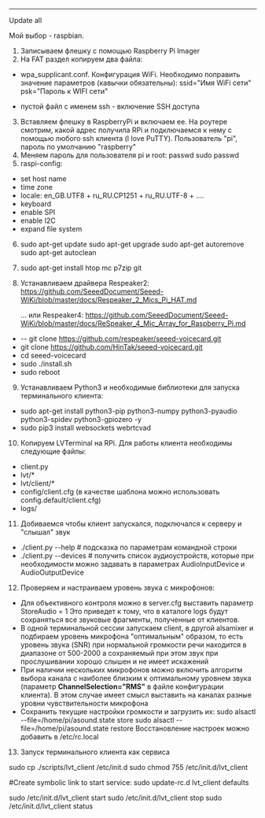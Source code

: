 ***
Update all

Мой выбор - raspbian.
1. Записываем флешку с помощью Raspberry Pi Imager
2. На FAT раздел копируем два файла:
  * wpa_supplicant.conf. Конфигурация WiFi.
    Необходимо поправить значение параметров (кавычки обязательны):
    ssid="Имя WiFi сети"
    psk="Пароль к WIFI сети"

  * пустой файл с именем ssh - включение SSH доступа
3. Вставляем флешку в RaspberryPi и включаем ее. На роутере смотрим, какой адрес получила RPi 
   и подключаемся к нему с помощью любого ssh клиента (I love PuTTY). 
   Пользователь "pi", пароль по умолчанию "raspberry"
4. Меняем пароль для пользователя pi и root:
   passwd
   sudo passwd
5. raspi-config:
 * set host name
 * time zone
 * locale: en_GB.UTF8 + ru_RU.CP1251 + ru_RU.UTF-8 + ....
 * keyboard
 * enable SPI
 * enable I2C
 * expand file system
6. sudo apt-get update
   sudo apt-get upgrade
   sudo apt-get autoremove
   sudo apt-get autoclean

7. sudo apt-get install htop mc p7zip git


8. Устанавливаем драйвера Respeaker2: 
   https://github.com/SeeedDocument/Seeed-WiKi/blob/master/docs/Respeaker_2_Mics_Pi_HAT.md

   ... или Respeaker4:
   https://github.com/SeeedDocument/Seeed-WiKi/blob/master/docs/ReSpeaker_4_Mic_Array_for_Raspberry_Pi.md

 * -- git clone https://github.com/respeaker/seeed-voicecard.git
 * git clone https://github.com/HinTak/seeed-voicecard.git
 * cd seeed-voicecard
 * sudo ./install.sh 
 * sudo reboot
  
9. Устанавливаем Python3 и необходимые библиотеки для запуска терминального клиента:

 * sudo apt-get install python3-pip python3-numpy python3-pyaudio python3-spidev python3-gpiozero -y
 * sudo pip3 install websockets webrtcvad

10. Копируем LVTerminal на RPi. Для работы клиента необходимы следующие файлы:
 * client.py
 * lvt/*
 * lvt/client/*
 * config/client.cfg  (в качестве шаблона можно использовать config.default/client.cfg)
 * logs/

11. Добиваемся чтобы клиент запускался, подключался к серверу и "слышал" звук
 * ./client.py --help    # подсказка по параметрам командной строки
 * ./client.py --devices # получить список аудиоустройств, которые при необходимости можно задавать 
   в параметрах AudioInputDevice и AudioOutputDevice

12. Проверяем и настраиваем уровень звука с микрофонов:
 * Для объективного контроля можно в server.cfg выставить параметр StoreAudio = 1
   Это приведет к тому, что в каталоге logs будут сохраняться все звуковые фрагменты, полученные от клиентов.
 * В одной терминальной сессии запускаем client, в другой alsamixer и подбираем уровень микрофона "оптимальным" образом,
   то есть уровень звука (SNR) при нормальной громкости речи находится в диапазоне от 500-2000 а сохраняемый 
   при этом звук при прослушивании хорошо слышен и не имеет искажений
 * При наличии нескольких микрофонов можно включить алгоритм выбора канала с наиболее близким к оптимальному
   уровнем звука (параметр **ChannelSelection="RMS"** в файле конфигурации клиента).
   В этом случае имеет смысл выставить на каналах разные уровни чувствительности микрофона
 * Сохранить текущие настройки громкости и загрузить их:
   sudo alsactl --file=/home/pi/asound.state store
   sudo alsactl --file=/home/pi/asound.state restore
   Восстановление настроек можно добавить в /etc/rc.local

13. Запуск терминального клиента как сервиса

sudo cp ./scripts/lvt_client /etc/init.d
sudo chmod 755 /etc/init.d/lvt_client

#Create symbolic link to start service:
sudo update-rc.d lvt_client defaults


sudo /etc/init.d/lvt_client start
sudo /etc/init.d/lvt_client stop
sudo /etc/init.d/lvt_client status
